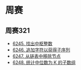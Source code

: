 # 周赛

## 周赛321

- [6245. 找出中枢整数](https://github.com/gooohlan/leetcode/blob/master/WeeklyContest/6245.go)
- [6246. 追加字符以获得子序列](https://github.com/gooohlan/leetcode/blob/master/WeeklyContest/6246.go)
- [6247. 从链表中移除节点](https://github.com/gooohlan/leetcode/blob/master/WeeklyContest/6247.go)
- [6248. 统计中位数为 K 的子数组](https://github.com/gooohlan/leetcode/blob/master/WeeklyContest/6248.go)
